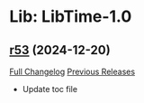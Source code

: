 # Lib: LibTime-1.0

## [r53](https://github.com/HizurosWoWAddOns/LibTime-1.0/tree/r53) (2024-12-20)
[Full Changelog](https://github.com/HizurosWoWAddOns/LibTime-1.0/commits/r53) [Previous Releases](https://github.com/HizurosWoWAddOns/LibTime-1.0/releases)

- Update toc file  
